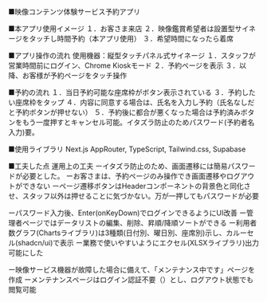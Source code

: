 ■映像コンテンツ体験サービス予約アプリ

■本アプリ使用イメージ
１．お客さま来店
２．映像鑑賞希望者は設置型サイネージをタッチし時間予約（本アプリ使用）
３．希望時間になったら着席

■アプリ操作の流れ
使用機器：縦型タッチパネル式サイネージ
１．スタッフが営業時間前にログイン、Chrome Kioskモード
２．予約ページを表示
３．以降、お客様が予約ページをタッチ操作

■予約の流れ
１．当日予約可能な座席枠がボタン表示されている
３．予約したい座席枠をタップ
４．内容に同意する場合は、氏名を入力し予約（氏名なしだと予約ボタンが押せない）
５．予約後に都合が悪くなった場合は予約済みボタンをもう一度押すとキャンセル可能。イタズラ防止のためパスワード(予約者名入力)要。

■使用ライブラリ
Next.js AppRouter, TypeScript, Tailwind.css, Supabase

■工夫した点
運用上の工夫
ーイタズラ防止のため、画面遷移には簡易パスワードが必要とした。
ーお客さまは、予約ページのみ操作でき画面遷移やログアウトができない
ーページ遷移ボタンはHeaderコンポーネントの背景色と同化させ、スタッフ以外は押せることに気づかない。万が一押してもパスワードが必要

ーパスワード入力後、Enter(onKeyDown)でログインできるようにUI改善
ー管理者ページではデータリストの編集、削除、昇順/降順ソートができる
ー利用者数グラフ(Chartsライブラリ)は3種類(日付別、曜日別、座席別)示し、カルーセル(shadcn/ui)で表示
ー業務で使いやすいようにエクセル(XLSXライブラリ)出力可能にした

ー映像サービス機器が故障した場合に備えて、「メンテナンス中です」ページを作成
ーメンテナンスページはログイン認証不要（<Auth isLogin={false}>）とし、ログアウト状態でも閲覧可能
